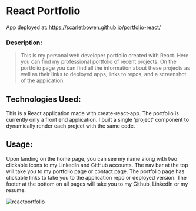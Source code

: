 # React Portfolio


App deployed at: https://scarletbowen.github.io/portfolio-react/

### Description:
>This is my personal web developer portfolio created with React. Here you can find my professional portfolio of recent projects.  On the portfolio page you can find all the information about these projects as well as their links to deployed apps, links to repos, and a screenshot of the application.   

## Technologies Used:
This is a React application made with create-react-app. The portfolio is currently only a front end application. I built a single 'project' component to dynamically render each project with the same code.  

## Usage:
Upon landing on the home page, you can see my name along with two clickable icons to my LinkedIn and GitHub accounts. The nav bar at the top will take you to my portfolio page or contact page.  The portfolio page has clickable links to take you to the application repo or deployed version.  The footer at the bottom on all pages will take you to my Github, LinkedIn or my resume.

![reactportfolio](https://github.com/ScarletBowen/portfolio-react/assets/109751916/d112820b-87a5-4504-8a5b-51d59253402d)
